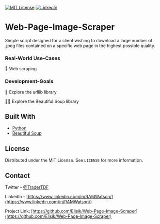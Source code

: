 
[![MIT License][license-shield]][license-url]
[![LinkedIn][linkedin-shield]][linkedin-url]



# Web-Page-Image-Scraper

Simple script designed for a client wishing to download a large number of .jpeg files contained on a specific web page in the highest possible quality.




### Real-World Use-Cases


🧾 Web scraping


### Development-Goals


🤖 Explore the urllib library

🦸‍♂️ Explore the Beautiful Soup library





## Built With

* [Python](https://www.python.org/)
* [Beautiful Soup](https://www.crummy.com/software/BeautifulSoup/bs4/doc/)



<!-- LICENSE -->
## License

Distributed under the MIT License. See `LICENSE` for more information.



<!-- CONTACT -->
## Contact

Twitter - [@TraderTDF](https://twitter.com/TraderTDF)

LinkedIn - [https://www.linkedin.com/in/RAMWatson/](https://www.linkedin.com/in/RAMWatson/)

Project Link: [https://github.com/Elisik/Web-Page-Image-Scraper](https://github.com/Elisik/Web-Page-Image-Scraper)





<!-- MARKDOWN LINKS & IMAGES -->
<!-- https://www.markdownguide.org/basic-syntax/#reference-style-links -->
[license-shield]: https://img.shields.io/github/license/othneildrew/Best-README-Template.svg?style=for-the-badge
[license-url]: https://github.com/othneildrew/Best-README-Template/blob/master/LICENSE.txt
[linkedin-shield]: https://img.shields.io/badge/-LinkedIn-black.svg?style=for-the-badge&logo=linkedin&colorB=555
[linkedin-url]: https://www.linkedin.com/in/RAMWatson/

